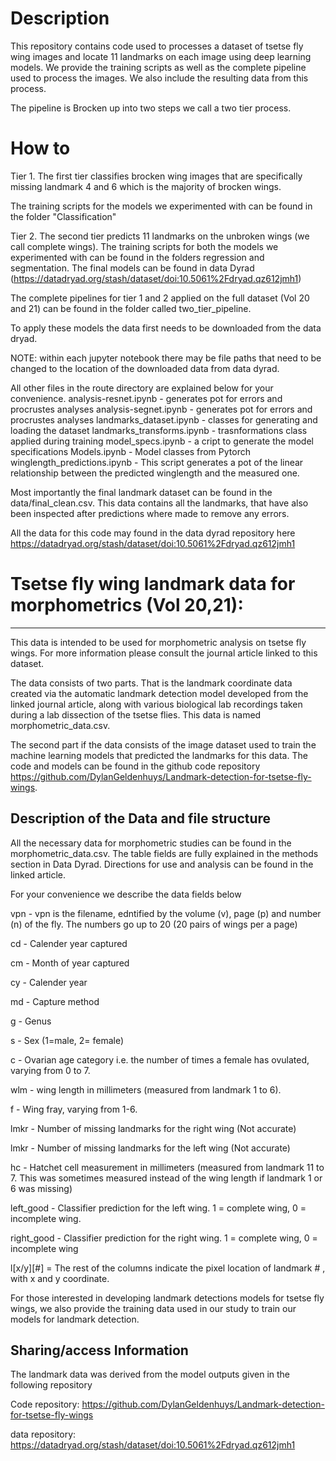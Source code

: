 # Description

This repository contains code used to processes a dataset of tsetse fly wing images and locate 11 landmarks on each image using deep learning models. We provide the training scripts as well as the complete pipeline used to process the images. We also include the resulting data from this process. 

The pipeline is Brocken up into two steps we call a two tier process. 
# How to
Tier 1. 
The first tier classifies brocken wing images that are specifically missing landmark 4 and 6 which is the majority of brocken wings. 

The training scripts for the models we experimented with can be found in the folder "Classification"

Tier 2. 
The second tier predicts 11 landmarks on the unbroken wings (we call complete wings). The training scripts for both the models we experimented with can be found in the folders regression and segmentation. The final models can be found in data Dyrad (https://datadryad.org/stash/dataset/doi:10.5061%2Fdryad.qz612jmh1)

The complete pipelines for tier 1 and 2 applied on the full dataset (Vol 20 and 21) can be found in the folder called two_tier_pipeline. 

To apply these models the data first needs to be downloaded from the data dryad. 

NOTE: within each jupyter notebook there may be file paths that need to be changed to the location of the downloaded data from data dyrad.

All other files in the route directory are explained below for your convenience. 
analysis-resnet.ipynb - generates pot for errors and procrustes analyses
analysis-segnet.ipynb - generates pot for errors and procrustes analyses
landmarks_dataset.ipynb - classes for generating and loading the dataset
landmarks_transforms.ipynb - trasnformations class applied during training
model_specs.ipynb - a cript to generate the model specifications
Models.ipynb - Model classes from Pytorch
winglength_predictions.ipynb - This script generates a pot of the linear relationship between the predicted winglength and the measured one. 

Most importantly the final landmark dataset can be found in the data/final_clean.csv. This data contains all the landmarks, that have also been inspected after predictions where made to remove any errors. 

All the data for this code may found in the data dyrad repository here https://datadryad.org/stash/dataset/doi:10.5061%2Fdryad.qz612jmh1

# Tsetse fly wing landmark data for morphometrics (Vol 20,21):
---

This data is intended to be used for morphometric analysis on tsetse fly wings. For more information please consult the journal article linked to this dataset. 

The data consists of two parts. That is the landmark coordinate data created via the automatic landmark detection model developed from the linked journal article, along with various biological lab recordings taken during a lab dissection of the tsetse flies. This data is named morphometric_data.csv.

The second part if the data consists of the image dataset used to train the machine learning models that predicted the landmarks for this data. The code and models can be found in the github code repository https://github.com/DylanGeldenhuys/Landmark-detection-for-tsetse-fly-wings.

## Description of the Data and file structure

All the necessary data for morphometric studies can be found in the morphometric_data.csv. The table fields are fully explained in the methods section in Data Dyrad. Directions for use and analysis can be found in the linked article. 

For your convenience we describe the data fields below

vpn - vpn is the filename, edntified by the volume (v), page (p) and number (n) of the fly. The numbers go up to 20 (20 pairs of wings per a page)

cd - Calender year captured

cm - Month of year captured

cy - Calender year

md - Capture method

g - Genus

s - Sex (1=male, 2= female)

c - Ovarian age category i.e. the number of times a female has ovulated, varying from 0 to 7. 

wlm - wing length in millimeters (measured from landmark 1 to 6).

f - Wing fray, varying from 1-6.

lmkr - Number of missing landmarks for the right wing (Not accurate)

lmkr - Number of missing landmarks for the left wing (Not accurate)

hc - Hatchet cell measurement in millimeters (measured from landmark 11 to 7. This was sometimes measured instead of the wing length if landmark 1 or 6 was missing)

left_good - Classifier prediction for the left wing. 1 = complete wing, 0 = incomplete wing.

right_good - Classifier prediction for the right wing. 1 = complete wing, 0 = incomplete wing

l[x/y][#] = The rest of the columns indicate the pixel location of landmark # , with x and y coordinate.


For those interested in developing landmark detections models for tsetse fly wings, we also provide the training data used in our study to train our models for landmark detection. 

## Sharing/access Information

The landmark data was derived from the model outputs given in the following repository

Code repository: https://github.com/DylanGeldenhuys/Landmark-detection-for-tsetse-fly-wings

data repository: https://datadryad.org/stash/dataset/doi:10.5061%2Fdryad.qz612jmh1